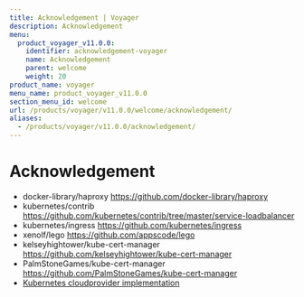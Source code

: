 ```yaml
---
title: Acknowledgement | Voyager
description: Acknowledgement
menu:
  product_voyager_v11.0.0:
    identifier: acknowledgement-voyager
    name: Acknowledgement
    parent: welcome
    weight: 20
product_name: voyager
menu_name: product_voyager_v11.0.0
section_menu_id: welcome
url: /products/voyager/v11.0.0/welcome/acknowledgement/
aliases:
  - /products/voyager/v11.0.0/acknowledgement/
---
```


# Acknowledgement

 - docker-library/haproxy https://github.com/docker-library/haproxy
 - kubernetes/contrib https://github.com/kubernetes/contrib/tree/master/service-loadbalancer
 - kubernetes/ingress https://github.com/kubernetes/ingress
 - xenolf/lego https://github.com/appscode/lego
 - kelseyhightower/kube-cert-manager https://github.com/kelseyhightower/kube-cert-manager
 - PalmStoneGames/kube-cert-manager https://github.com/PalmStoneGames/kube-cert-manager
 - [Kubernetes cloudprovider implementation](https://github.com/kubernetes/kubernetes/tree/master/pkg/cloudprovider)
